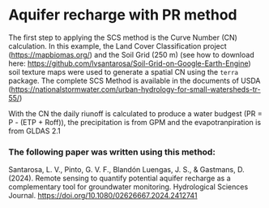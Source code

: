 # Aquifer recharge with PR method

The first step to applying the SCS method is the Curve Number (CN) calculation. In this example, the Land Cover Classification project (https://mapbiomas.org/) and the Soil Grid (250 m) (see how to download here: https://github.com/lvsantarosa/Soil-Grid-on-Google-Earth-Engine) soil texture maps were used to generate a spatial CN using the `terra` package. The complete SCS Method is available in the documents of USDA (https://nationalstormwater.com/urban-hydrology-for-small-watersheds-tr-55/)

With the CN the daily riunoff is calculated to produce a water budgest (PR = P - (ETP + Roff)), the precipitation is from GPM and the evapotranpiration is from GLDAS 2.1 

### The following paper was written using this method:

Santarosa, L. V., Pinto, G. V. F., Blandón Luengas, J. S., & Gastmans, D. (2024). Remote sensing to quantify potential aquifer recharge as a complementary tool for groundwater monitoring. Hydrological Sciences Journal. https://doi.org/10.1080/02626667.2024.2412741
